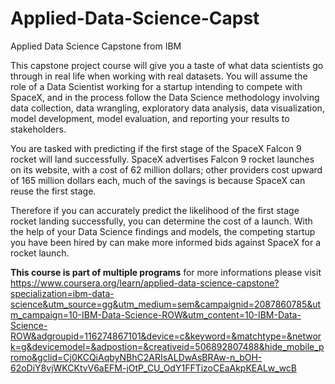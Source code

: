# Applied-Data-Science-Capst
Applied Data Science Capstone from IBM


This capstone project course will give you a taste of what data scientists go through in real life when working with real datasets. You will assume the role of a Data Scientist working for a startup intending to compete with SpaceX, and in the process follow the Data Science methodology involving data collection, data wrangling, exploratory data analysis, data visualization, model development, model evaluation, and reporting your results to stakeholders.   

You are tasked with predicting if the first stage of the SpaceX Falcon 9 rocket will land successfully.  SpaceX advertises Falcon 9 rocket launches on its website, with a cost of 62 million dollars; other providers cost upward of 165 million dollars each, much of the savings is because SpaceX can reuse the first stage. 

Therefore if you can accurately predict the likelihood of the first stage rocket landing successfully, you can determine the cost of a launch. With the help of your Data Science findings and models, the competing startup you have been hired by can make more informed bids against SpaceX for a rocket launch.

**This course is part of multiple programs** for more informations please visit https://www.coursera.org/learn/applied-data-science-capstone?specialization=ibm-data-science&utm_source=gg&utm_medium=sem&campaignid=2087860785&utm_campaign=10-IBM-Data-Science-ROW&utm_content=10-IBM-Data-Science-ROW&adgroupid=116274867101&device=c&keyword=&matchtype=&network=g&devicemodel=&adpostion=&creativeid=506892807488&hide_mobile_promo&gclid=Cj0KCQiAqbyNBhC2ARIsALDwAsBRAw-n_bOH-62oDiY8vjWKCKtvV6aEFM-jOtP_CU_OdY1FFTizoCEaAkpKEALw_wcB



